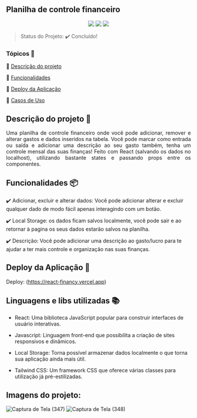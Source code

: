 ## Planilha de controle financeiro

<p align="center">
  <img src="https://img.shields.io/static/v1?label=react&message=framework&color=blue&style=for-the-badge&logo=REACT"/>
  <img src="http://img.shields.io/static/v1?label=Tailwind&message=biblioteca&color=red&style=for-the-badge&logo=tailwind"/>
  <img src="http://img.shields.io/static/v1?label=localstorage&message=biblioteca&color=red&style=for-the-badge&logo="/>
</p>

> Status do Projeto: :heavy_check_mark: Concluído!

### Tópicos 🔹

:small_blue_diamond: [Descrição do projeto](#descrição-do-projeto)

:small_blue_diamond: [Funcionalidades](#funcionalidades)

:small_blue_diamond: [Deploy da Aplicação](#deploy-da-aplicação-dash)

:small_blue_diamond: [Casos de Uso](#casos-de-uso-warning)

## Descrição do projeto 📝

<p align="justify">
 Uma planilha de controle financeiro onde você pode adicionar, remover e alterar gastos e dados inseridos na tabela. Você pode marcar como entrada ou saída e adicionar uma descrição ao seu gasto também, tenha um controle mensal das suas finanças! Feito com React (salvando os dados no localhost), utilizando bastante states e passando props entre os componentes.
</p>

## Funcionalidades 📦

:heavy_check_mark: Adicionar, excluir e alterar dados: Você pode adicionar alterar e excluir qualquer dado de modo fácil apenas interagindo com um botão.

:heavy_check_mark: Local Storage: os dados ficam salvos localmente, você pode sair e ao retornar à pagina os seus dados estarão salvos na planilha.

:heavy_check_mark: Descrição: Você pode adicionar uma descrição ao gasto/lucro para te ajudar a ter mais controle e organização nas suas finanças.


## Deploy da Aplicação :dash:

Deploy: (https://react-financy.vercel.app)

## Linguagens e libs utilizadas :books:

- React: Uma biblioteca JavaScript popular para construir interfaces de usuário interativas.

- Javascript: Linguagem front-end que possibilita a criação de sites responsivos e dinâmicos.

- Local Storage: Torna possível armazenar dados localmente o que torna sua aplicação ainda mais útil.

- Tailwind CSS: Um framework CSS que oferece várias classes para utilização já pré-estilizadas.


## Imagens do projeto:

![Captura de Tela (347)](https://github.com/LeonardoAlves04/ReactFinancy/assets/69488943/4d9b0da8-444f-4676-b21e-e67b48c1a6de)
![Captura de Tela (348)](https://github.com/LeonardoAlves04/ReactFinancy/assets/69488943/d7939d23-cf18-4f9a-bfc5-b00149fa9b4b)
